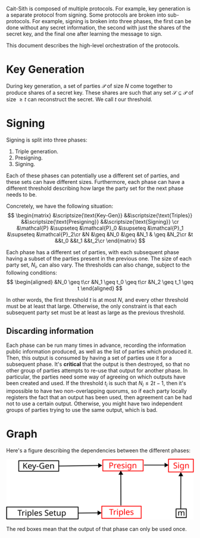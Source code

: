 Cait-Sith is composed of multiple protocols.
For example, key generation is a separate protocol from signing.
Some protocols are broken into sub-protocols.
For example, signing is broken into three phases, the first can be
done without any secret information, the second with just the shares of the
secret key, and the final one after learning the message to sign.

This document describes the high-level orchestration of the protocols.

# Key Generation

During key generation, a set of parties $\mathcal{P}$ of size $N$ come together
to produce shares of a secret key.
These shares are such that any set $\mathcal{S} \subseteq \mathcal{P}$
of size $\geq t$ can reconstruct the secret.
We call $t$ our threshold.

# Signing

Signing is split into three phases:

1. Triple generation.
2. Presigning.
3. Signing.

Each of these phases can potentially use a different set of parties,
and these sets can have different sizes.
Furthermore, each phase can have a different threshold describing
how large the party set for the next phase needs to be.

Concretely, we have the following situation:
$$
\begin{matrix}
&\scriptsize{\text{Key-Gen}}
&&\scriptsize{\text{Triples}}
&&\scriptsize{\text{Presigning}}
&&\scriptsize{\text{Signing}}
\cr
&\mathcal{P} &\supseteq &\mathcal{P}_0 &\supseteq &\mathcal{P}_1 &\supseteq &\mathcal{P}_2\cr
&N &\geq &N_0 &\geq &N_1 & \geq &N_2\cr
&t &&t_0 &&t_1 &&t_2\cr
\end{matrix}
$$

Each phase has a different set of parties, with each subsequent phase
having a subset of the parties present in the previous one.
The size of each party set, $N_i$, can also vary.
The thresholds can also change, subject to the following conditions:
$$
\begin{aligned}
&N_0 \geq t\cr
&N_1 \geq t_0 \geq t\cr
&N_2 \geq t_1 \geq t
\end{aligned}
$$

In other words, the first threshold $t$ is at most $N$, and every
other threshold must be at least that large.
Otherwise, the only constraint is that each subsequent party set must
be at least as large as the previous threshold.

## Discarding information

Each phase can be run many times in advance, recording the information
public information produced, as well as the list of parties which produced it.
Then, this output is consumed by having a set of parties use it
for a subsequent phase.
It's **critical** that the output is then destroyed, so that no other
group of parties attempts to re-use that output for another phase.
In particular, the parties need some way of agreeing on which
outputs have been created and used.
If the threshold $t_i$ is such that $N_{i} \leq 2t - 1$, then it's impossible
to have two non-overlapping quorums, so if each party locally registers the
fact that an output has been used, then agreement can be had not to
use a certain output.
Otherwise, you might have two independent groups of parties trying
to use the same output, which is bad.

# Graph

Here's a figure describing the dependencies between the different phases:

<picture>
  <source media="(prefers-color-scheme: dark)" srcset="./images/dark/dependencies.svg">
  <source media="(prefers-color-scheme: light)" srcset="./images/light/dependencies.svg">
  <img src="./images/light/dependencies.svg">
</picture>

The red boxes mean that the output of that phase can only be used once.

